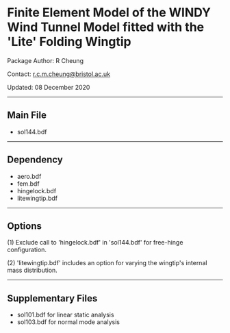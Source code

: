 # Finite Element Model of the WINDY Wind Tunnel Model fitted with the 'Lite' Folding Wingtip
Package Author: R Cheung

Contact: r.c.m.cheung@bristol.ac.uk

Updated: 08 December 2020

-------------------
Main File
-------------------
- sol144.bdf

-------------------
Dependency
-------------------
- aero.bdf
- fem.bdf
- hingelock.bdf
- litewingtip.bdf

-------------------
Options
-------------------
(1) Exclude call to 'hingelock.bdf' in 'sol144.bdf' for free-hinge configuration.

(2) 'litewingtip.bdf' includes an option for varying the wingtip's internal mass distribution.

-------------------
Supplementary Files
-------------------
- sol101.bdf for linear static analysis
- sol103.bdf for normal mode analysis
